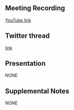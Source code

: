 ## Meeting Recording

[YouTube link](https://www.youtube.com/watch?v=mVV3KJ0CW8Y&feature=emb_logo)

## Twitter thread

[link](https://twitter.com/Orthogonal_Lab/status/1507824724327469065)

## Presentation

NONE   

## Supplemental Notes

NONE
